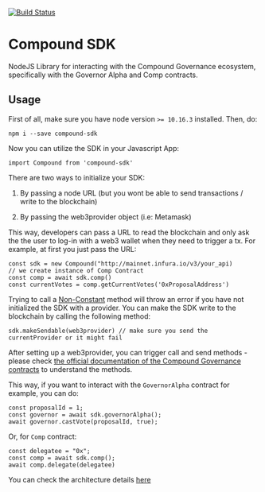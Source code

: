 [![Build Status](https://travis-ci.com/dOrgTech/compound-sdk.svg?branch=master)](https://travis-ci.com/dOrgTech/compound-sdk)

# Compound SDK

NodeJS Library for interacting with the Compound Governance ecosystem, specifically with the Governor Alpha and Comp contracts.

## Usage

First of all, make sure you have node version `>= 10.16.3` installed.
Then, do:

`npm i --save compound-sdk`

Now you can utilize the SDK in your Javascript App:

```
import Compound from 'compound-sdk'
```

There are two ways to initialize your SDK:

1. By passing a node URL (but you wont be able to send transactions / write to the blockchain)

2. By passing the web3provider object (i.e: Metamask)

This way, developers can pass a URL to read the blockchain and only ask the the user to log-in with a web3 wallet when they need to trigger a tx. For example, at first you just pass the URL:

```
const sdk = new Compound("http://mainnet.infura.io/v3/your_api)
// we create instance of Comp Contract
const comp = await sdk.comp()
const currentVotes = comp.getCurrentVotes('0xProposalAddress')
```

Trying to call a [Non-Constant](https://docs.ethers.io/ethers.js/html/api-contract.html#contract-methods) method will throw an error if you have not initialized the SDK with a provider. You can make the SDK write to the blockchain by calling the following method:

```
sdk.makeSendable(web3provider) // make sure you send the currentProvider or it might fail
```

After setting up a web3provider, you can trigger call and send methods - please check [the official documentation of the Compound Governance contracts](https://compound.finance/docs/governance) to understand the methods.

This way, if you want to interact with the `GovernorAlpha` contract for example, you can do:

```
const proposalId = 1;
const governor = await sdk.governorAlpha();
await governor.castVote(proposalId, true);
```

Or, for `Comp` contract:

```
const delegatee = "0x";
const comp = await sdk.comp();
await comp.delegate(delegatee)
```

You can check the architecture details [here](./docs/architecture.md)
